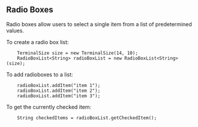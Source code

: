 Radio Boxes
---

Radio boxes allow users to select a single item from a list of predetermined values.

To create a radio box list:

```
	TerminalSize size = new TerminalSize(14, 10);
	RadioBoxList<String> radioBoxList = new RadioBoxList<String>(size);
```
To add radioboxes to a list:

```
	radioBoxList.addItem("item 1");
	radioBoxList.addItem("item 2");
	radioBoxList.addItem("item 3");
```

To get the currently checked item:

```
	String checkedItems = radioBoxList.getCheckedItem();
```


